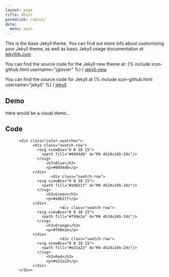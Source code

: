 ```yaml
---
layout: page
title: About
permalink: /about/
data:
  menu: main
---
```


This is the base Jekyll theme. You can find out more info about customizing your Jekyll theme, as well as basic Jekyll usage documentation at [jekyllrb.com](http://jekyllrb.com/)

You can find the source code for the Jekyll new theme at:
{% include icon-github.html username="jglovier" %} /
[jekyll-new](https://github.com/jglovier/jekyll-new)

You can find the source code for Jekyll at
{% include icon-github.html username="jekyll" %} /
[jekyll](https://github.com/jekyll/jekyll)

## Demo

Here would be a visual demo...


## Code


```
      <div class="color-swatches">
            <div class="swatch-row">
              <svg viewBox="0 0 18 15">
                <path fill="#0094d6" d="M4 4h24v24h-24z"/>
              </svg>
                  <h3>Blue</h3>
                  <p>#0094d6</p>
            </div>
                    <div class="swatch-row">
              <svg viewBox="0 0 18 15">
                <path fill="#a9b21f" d="M4 4h24v24h-24z"/>
              </svg>
                  <h3>Green</h3>
                  <p>#a9b21f</p>
            </div>
                        <div class="swatch-row">
              <svg viewBox="0 0 18 15">
                <path fill="#f99e2e" d="M4 4h24v24h-24z"/>
              </svg>
                  <h3>Orange</h3>
                  <p>#f99e2e</p>
            </div>
                        <div class="swatch-row">
              <svg viewBox="0 0 18 15">
                <path fill="#e21a23" d="M4 4h24v24h-24z"/>
              </svg>
                  <h3>Red</h3>
                  <p>#e21a23</p>
            </div>
      </div>
```

